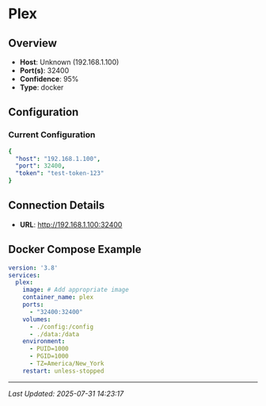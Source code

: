 # Plex

## Overview

- **Host**: Unknown (192.168.1.100)
- **Port(s)**: 32400
- **Confidence**: 95%
- **Type**: docker

## Configuration


### Current Configuration
```yaml
{
  "host": "192.168.1.100",
  "port": 32400,
  "token": "test-token-123"
}
```


## Connection Details

- **URL**: http://192.168.1.100:32400



## Docker Compose Example

```yaml
version: '3.8'
services:
  plex:
    image: # Add appropriate image
    container_name: plex
    ports:
      - "32400:32400"
    volumes:
      - ./config:/config
      - ./data:/data
    environment:
      - PUID=1000
      - PGID=1000
      - TZ=America/New_York
    restart: unless-stopped
```

---
*Last Updated: 2025-07-31 14:23:17*